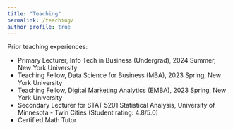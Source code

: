 ```yaml
---
title: "Teaching"
permalink: /teaching/
author_profile: true
---
```

Prior teaching experiences:
- Primary Lecturer, Info Tech in Business (Undergrad), 2024 Summer, New York University
- Teaching Fellow, Data Science for Business (MBA), 2023 Spring, New York University
- Teaching Fellow, Digital Marketing Analytics (EMBA), 2023 Spring, New York University
- Secondary Lecturer for STAT 5201 Statistical Analysis, University of Minnesota - Twin Cities (Student rating: 4.8/5.0)
- Certified Math Tutor
